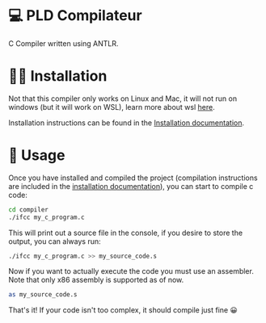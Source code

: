 # 💻 PLD Compilateur

C Compiler written using ANTLR.

# 👩‍💻 Installation

Not that this compiler only works on Linux and Mac, it will not run on windows (but it will work on WSL), learn more about wsl [here](https://docs.microsoft.com/fr-fr/windows/wsl/install).

Installation instructions can be found in the [Installation documentation](/docs/Installation.md).

# 🔨 Usage

Once you have installed and compiled the project (compilation instructions are included in the [installation documentation](/docs/Installation.md)), you can start to compile c code:

```bash
cd compiler
./ifcc my_c_program.c
```

This will print out a source file in the console, if you desire to store the output, you can always run:

```bash
./ifcc my_c_program.c >> my_source_code.s
```

Now if you want to actually execute the code you must use an assembler. Note that only x86 assembly is supported as of now.

```bash
as my_source_code.s
```

That's it! If your code isn't too complex, it should compile just fine 😀
